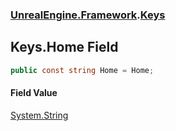 ### [UnrealEngine.Framework](UnrealEngine_Framework.md 'UnrealEngine.Framework').[Keys](Keys.md 'UnrealEngine.Framework.Keys')
## Keys.Home Field
```csharp
public const string Home = Home;
```
#### Field Value
[System.String](https://docs.microsoft.com/en-us/dotnet/api/System.String 'System.String')
